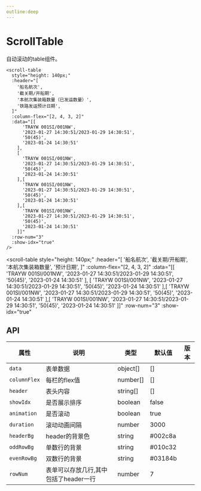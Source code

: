 ```yaml
---
outline:deep
---
```


<!-- markdownlint-disable-next-line -->
<script setup>
import ScrollTable from '../../src/components/scroll-table/index.vue'
</script>

# ScrollTable

自动滚动的table组件。

```vue
<scroll-table
  style="height: 140px;"
  :header="[
    '船名航次',
    '截关期/开船期',
    '本航次集装箱数量（已发运数量）',
    '铁路发运预计日期',
  ]"
  :column-flex="[2, 4, 3, 2]"
  :data="[[
      'TRAYW 001SI/001NW',
      '2023-01-27 14:30:51/2023-01-29 14:30:51',
      '50(45)',
      '2023-01-24 14:30:51'
    ],
    [
      'TRAYW 001SI/001NW',
      '2023-01-27 14:30:51/2023-01-29 14:30:51',
      '50(45)',
      '2023-01-24 14:30:51'
    ],[
      'TRAYW 001SI/001NW',
      '2023-01-27 14:30:51/2023-01-29 14:30:51',
      '50(45)',
      '2023-01-24 14:30:51'
    ],[
      'TRAYW 001SI/001NW',
      '2023-01-27 14:30:51/2023-01-29 14:30:51',
      '50(45)',
      '2023-01-24 14:30:51'
    ]]"
  :row-num="3"
  :show-idx="true"
/>
```

<!-- markdownlint-disable-next-line -->

<scroll-table
  style="height: 140px;"
 :header="[
    '船名航次',
    '截关期/开船期',
    '本航次集装箱数量',
    '预计日期',
  ]"
  :column-flex="[2, 4, 3, 2]"
  :data="[[
      'TRAYW 001SI/001NW',
      '2023-01-27 14:30:51/2023-01-29 14:30:51',
      '50(45)',
      '2023-01-24 14:30:51'
    ],
    [
      'TRAYW 001SI/001NW',
      '2023-01-27 14:30:51/2023-01-29 14:30:51',
      '50(45)',
      '2023-01-24 14:30:51'
    ],[
      'TRAYW 001SI/001NW',
      '2023-01-27 14:30:51/2023-01-29 14:30:51',
      '50(45)',
      '2023-01-24 14:30:51'
    ],[
      'TRAYW 001SI/001NW',
      '2023-01-27 14:30:51/2023-01-29 14:30:51',
      '50(45)',
      '2023-01-24 14:30:51'
    ]]"
  :row-num="3"
  :show-idx="true"
></scroll-table>

## API

| 属性 | 说明 | 类型 | 默认值 | 版本 |
|---|---|---|---|---|
| `data` | 表单数据 | object[] | [] |  |
| `columnFlex` | 每栏的flex值 | number[] | [] |  |
| `header` | 表头内容 | string[] | [] |  |
| `showIdx` | 是否展示排序 | boolean | false |  |
| `animation` | 是否滚动 |boolean | true |  |
| `duration` | 滚动动画间隔 | number | 3000 |  |
| `headerBg` | header的背景色 | string | #002c8a |  |
| `oddRowBg` | 单数行的背景 | string | #010c32 |  |
| `evenRowBg` | 双数行的背景 | string | #03184b |  |
| `rowNum` | 表单可以存放几行,其中包括了header一行 | number | 7 |  |
